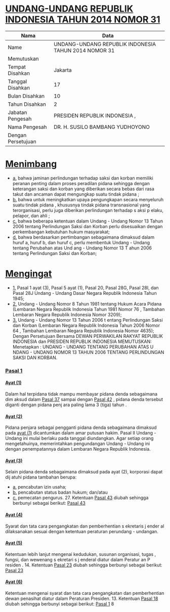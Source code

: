# [UNDANG-UNDANG REPUBLIK INDONESIA TAHUN 2014 NOMOR 31](http://example.org/legal/document/uu/2014/31)

| Nama | Data |
| ------ | ----- |
|Name|UNDANG-UNDANG REPUBLIK INDONESIA TAHUN 2014 NOMOR 31|
|Memutuskan||
|Tempat Disahkan|Jakarta|
|Tanggal Disahkan|17|
|Bulan Disahkan|10|
|Tahun Disahkan|2|
|Jabatan Pengesah|PRESIDEN REPUBLIK INDONESIA ,|
|Nama Pengesah|DR. H. SUSILO BAMBANG YUDHOYONO|
|Dengan Persetujuan||
# [Menimbang](http://example.org/legal/document/uu/2014/31/menimbang)

* [a.](http://example.org/legal/document/uu/2014/31/menimbang/point/a) bahwa jaminan perlindungan terhadap saksi dan korban memiliki peranan penting dalam proses peradilan pidana sehingga dengan keterangan saksi dan korban yang diberikan secara bebas dari rasa takut dan ancaman dapat mengungkap suatu tindak pidana ;
* [b.](http://example.org/legal/document/uu/2014/31/menimbang/point/b) bahwa untuk meningkatkan upaya pengungkapan secara menyeluruh suatu tindak pidana , khususnya tindak pidana transnasional yang terorganisasi, perlu juga diberikan perlindungan terhadap s aksi p elaku, pelapor, dan ahli ;
* [c.](http://example.org/legal/document/uu/2014/31/menimbang/point/c) bahwa beberapa ketentuan dalam Undang - Undang Nomor 13 Tahun 2006 tentang Perlindungan Saksi dan Korban perlu disesuaikan dengan perkembangan kebutuhan hukum masyarakat;
* [d.](http://example.org/legal/document/uu/2014/31/menimbang/point/d) bahwa berdasarkan pertimbangan sebagaimana dimaksud dalam huruf a, huruf b, dan huruf c, perlu membentuk Undang - Undang tentang Perubahan atas Und ang - Undang Nomor 13 T ahun 2006 tentang Perlindungan Saksi dan Korban;
# [Mengingat](http://example.org/legal/document/uu/2014/31/mengingat)

* [1.](http://example.org/legal/document/uu/2014/31/mengingat/point/0001) Pasal 1 ayat (3), Pasal 5 ayat (1), Pasal 20, Pasal 28G, Pasal 28I, dan Pasal 28J Undang - Undang Dasar Negara Republik Indonesia Tahun 1945;
* [2.](http://example.org/legal/document/uu/2014/31/mengingat/point/0002) Undang - Undang Nomor 8 Tahun 1981 tentang Hukum Acara Pidana (Lembaran Negara Republik Indonesia Tahun 1981 Nomor 76 , Tambahan Lembaran Negara Republik Indonesia Nomor 3209);
* [3.](http://example.org/legal/document/uu/2014/31/mengingat/point/0003) Undang - Undang Nomor 13 Tahun 2006 t entang Perlindungan Saksi dan Korban (Lembaran Negara Republik Indonesia Tahun 2006 Nomor 64 , Tambahan Lembaran Negara Republik Indonesia Nomor 4635); Dengan Persetujuan Bersama DEWAN PERWAKILAN RAKYAT REPUBLIK INDONESIA dan PRESIDEN REPUBLIK INDONESIA MEMUTUSKAN: Menetapkan : UNDANG - UNDANG TENTANG PERUBAHAN ATAS U NDANG - UNDANG NOMOR 13 TAHUN 2006 TENTANG PERLINDUNGAN SAKSI DAN KORBAN.

### [Pasal 1](http://example.org/legal/document/uu/2014/31/pasal/0001)

#### [Ayat (1)](http://example.org/legal/document/uu/2014/31/pasal/0001/version/00021017/ayat/0001)
Dalam hal terpidana tidak mampu membayar pidana denda sebagaimana dim aksud dalam [Pasal 37](http://example.org/legal/document/uu/2014/31/pasal/0037) sampai dengan [Pasal 42](http://example.org/legal/document/uu/2014/31/pasal/0042) , pidana denda tersebut diganti dengan pidana penj ara paling lama 3 (tiga) tahun .

#### [Ayat (2)](http://example.org/legal/document/uu/2014/31/pasal/0001/version/00021017/ayat/0002)
Pidana penjara sebagai pengganti pidana denda sebagaimana dimaksud pada [ayat (1)](http://example.org/legal/document/uu/2014/31/pasal/0001/version/00021017/ayat/0001) dicantumkan dalam amar putusan hakim. Pasal II Undang - Undang ini mulai berlaku pada tanggal diundangkan. Agar setiap orang mengetahuinya, memerintahkan pengundangan Undang - Undang ini dengan penempatannya dalam Lembaran Negara Republik Indonesia.

#### [Ayat (3)](http://example.org/legal/document/uu/2014/31/pasal/0001/version/00021017/ayat/0003)
Selain pidana denda sebagaimana dimaksud pada ayat (2), korporasi dapat dij atuhi pidana tambahan berupa:
* [a.](http://example.org/legal/document/uu/2014/31/pasal/0001/version/00021017/ayat/0003/point/a) pencabutan izin usaha;
* [b.](http://example.org/legal/document/uu/2014/31/pasal/0001/version/00021017/ayat/0003/point/b) pencabutan status badan hukum; dan/atau
* [c.](http://example.org/legal/document/uu/2014/31/pasal/0001/version/00021017/ayat/0003/point/c) pemecatan pengurus. 27. Ketentuan [Pasal 43](http://example.org/legal/document/uu/2014/31/pasal/0043) diubah sehingga berbunyi sebagai berikut: [Pasal 43](http://example.org/legal/document/uu/2014/31/pasal/0043)

#### [Ayat (4)](http://example.org/legal/document/uu/2014/31/pasal/0001/version/00021017/ayat/0004)
Syarat dan tata cara pengangkatan dan pemberhentian s ekretaris j ender al dilaksanakan sesuai dengan ketentuan peraturan perundang - undangan.

#### [Ayat (5)](http://example.org/legal/document/uu/2014/31/pasal/0001/version/00021017/ayat/0005)
Ketentuan lebih lanjut mengenai kedudukan, susunan organisasi, tugas , fungsi, dan wewenang s ekretari s j enderal diatur dalam Peratur an P residen . 14. Ketentuan [Pasal 23](http://example.org/legal/document/uu/2014/31/pasal/0023) diubah sehingga berbunyi sebagai berikut: [Pasal 23](http://example.org/legal/document/uu/2014/31/pasal/0023)

#### [Ayat (6)](http://example.org/legal/document/uu/2014/31/pasal/0001/version/00021017/ayat/0006)
Ketentuan mengenai syarat dan tata cara pengangkatan dan pemberhentian dewan penasihat diatur dalam Peraturan Presiden. 13. Ketentuan [Pasal 18](http://example.org/legal/document/uu/2014/31/pasal/0018) diubah sehingga berbunyi sebagai berikut: [Pasal 1](http://example.org/legal/document/uu/2014/31/pasal/0001) 8
